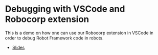 # Debugging with VSCode and Robocorp extension

This is a demo on how one can use our Robocorp extension in VSCode in order to debug
Robot Framework code in robots.

- [Slides](https://docs.google.com/presentation/d/1FY2QLJoKm-uNKPFJFSbTlHw-vwyXMVie/edit?usp=sharing&ouid=118374548954661613324&rtpof=true&sd=true)
